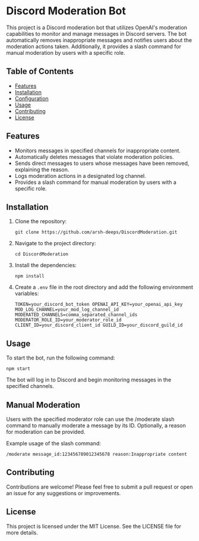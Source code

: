 # Discord Moderation Bot

This project is a Discord moderation bot that utilizes OpenAI's moderation capabilities to monitor and manage messages in Discord servers. The bot automatically removes inappropriate messages and notifies users about the moderation actions taken. Additionally, it provides a slash command for manual moderation by users with a specific role.

## Table of Contents

- [Features](#features)
- [Installation](#installation)
- [Configuration](#configuration)
- [Usage](#usage)
- [Contributing](#contributing)
- [License](#license)

## Features

- Monitors messages in specified channels for inappropriate content.
- Automatically deletes messages that violate moderation policies.
- Sends direct messages to users whose messages have been removed, explaining the reason.
- Logs moderation actions in a designated log channel.
- Provides a slash command for manual moderation by users with a specific role.

## Installation

1. Clone the repository:

   ```
   git clone https://github.com/arsh-deeps/DiscordModeration.git
   ```

2. Navigate to the project directory:

   ```
   cd DiscordModeration
   ```

3. Install the dependencies:

   ```
   npm install
   ```

4. Create a `.env` file in the root directory and add the following environment variables:
   ```
   TOKEN=your_discord_bot_token OPENAI_API_KEY=your_openai_api_key MOD_LOG_CHANNEL=your_mod_log_channel_id MODERATED_CHANNELS=comma_separated_channel_ids MODERATOR_ROLE_ID=your_moderator_role_id CLIENT_ID=your_discord_client_id GUILD_ID=your_discord_guild_id
   ```

## Usage

To start the bot, run the following command:

```
npm start
```

The bot will log in to Discord and begin monitoring messages in the specified channels.

## Manual Moderation

Users with the specified moderator role can use the /moderate slash command to manually moderate a message by its ID. Optionally, a reason for moderation can be provided.

Example usage of the slash command:

```
/moderate message_id:123456789012345678 reason:Inappropriate content
```

## Contributing

Contributions are welcome! Please feel free to submit a pull request or open an issue for any suggestions or improvements.

## License

This project is licensed under the MIT License. See the LICENSE file for more details.

